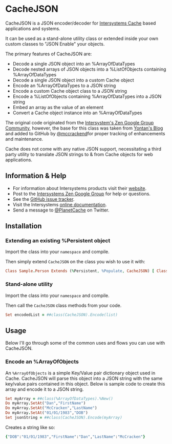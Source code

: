 # CacheJSON

CacheJSON is a JSON encoder/decoder for [Intersystems Cache](http://www.intersystems.com) based applications and systems.

It can be used as a stand-alone utility class or extended inside your own custom classes to "JSON Enable" your objects.

The primary features of CacheJSON are:
* Decode a single JSON object into an %ArrayOfDataTypes
* Decode nested arrays of JSON objects into a %ListOfObjects containing %ArrayOfDataTypes
* Decode a single JSON object into a custom Cache object
* Encode an %ArrayOfDataTypes to a JSON string
* Encode a custom Cache object class to a JSON string
* Encode a %ListOfObjects containing %ArrayOfDataTypes into a JSON string
* Embed an array as the value of an element
* Convert a Cache object instance into an %ArrayOfDataTypes

The original code originated from the [Intersystem's Zen Google Group Community](http://groups.google.com/group/intersystems-zen), however, the base for this class was taken from [Yontan's Blog](http://blog.yonatan.me/2010/03/objectscript-json-decoderencoder.html) and added to GitHub by [@mccrackend](http://twitter.com/#!/mccrackend)for proper tracking of enhancements and maintenance.

Cache does not come with any native JSON support, necessitating a third party utility to translate JSON strings to & from Cache objects for web applications.

## Information & Help

* For information about Intersystems products visit their [website](http://www.intersystems.com).
* Post to the [Intersystems Zen Google Group](http://groups.google.com/group/intersystems-zen) for help or questions.
* See the [GitHub issue tracker](https://github.com/PlanetCache/CacheJSON/issues).
* Visit the Intersystems [online documentation](http://docs.intersystems.com/).
* Send a message to [@PlanetCache](http://twitter.com/#!/PlanetCache) on Twitter.

## Installation

### Extending an existing %Persistent object

Import the class into your `namespace` and compile.

Then simply extend `CacheJSON` on the class you wish to use it with:

``` ruby
Class Sample.Person Extends (%Persistent, %Populate, CacheJSON) [ ClassType = persistent, Inheritance = right ]
````

### Stand-alone utility

Import the class into your `namespace` and compile.

Then call the `CacheJSON` class methods from your code.

``` ruby
Set encodedList = ##class(CacheJSON).Encode(list)
````

## Usage

Below I'll go through some of the common uses and flows you can use with CacheJSON.

### Encode an %ArrayOfObjects

An `%ArrayOfObjects` is a simple Key/Value pair dictionary object used in Cache.  CacheJSON will parse this object into a JSON string with the same key/value pairs contained in this object.  Below is sample code to create this array and encode it to a JSON string.

``` ruby
Set myArray = ##class(%ArrayOfDataTypes).%New()
Do myArray.SetAt("Dan","FirstName")
Do myArray.SetAt("McCracken","LastName")
Do myArray.SetAt("01/01/1983","DOB")
Set jsonString = ##class(CacheJSON).Encode(myArray)
````

Creates a string like so:

``` ruby
{"DOB":"01/01/1983","FirstName":"Dan","LastName":"McCracken"}
````